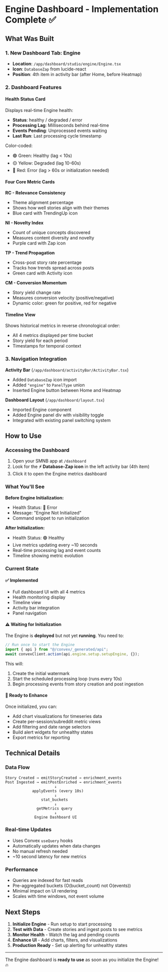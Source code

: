 # Engine Dashboard - Implementation Complete ✅

## What Was Built

### 1. New Dashboard Tab: **Engine**
- **Location**: `/app/dashboard/studio/engine/Engine.tsx`
- **Icon**: `DatabaseZap` from lucide-react
- **Position**: 4th item in activity bar (after Home, before Heatmap)

### 2. Dashboard Features

#### Health Status Card
Displays real-time Engine health:
- **Status**: healthy / degraded / error
- **Processing Lag**: Milliseconds behind real-time
- **Events Pending**: Unprocessed events waiting
- **Last Run**: Last processing cycle timestamp

Color-coded:
- 🟢 Green: Healthy (lag < 10s)
- 🟡 Yellow: Degraded (lag 10-60s)
- 🔴 Red: Error (lag > 60s or initialization needed)

#### Four Core Metric Cards

**RC - Relevance Consistency**
- Theme alignment percentage
- Shows how well stories align with their themes
- Blue card with TrendingUp icon

**NI - Novelty Index**
- Count of unique concepts discovered
- Measures content diversity and novelty
- Purple card with Zap icon

**TP - Trend Propagation**
- Cross-post story rate percentage
- Tracks how trends spread across posts
- Green card with Activity icon

**CM - Conversion Momentum**
- Story yield change rate
- Measures conversion velocity (positive/negative)
- Dynamic color: green for positive, red for negative

#### Timeline View
Shows historical metrics in reverse chronological order:
- All 4 metrics displayed per time bucket
- Story yield for each period
- Timestamps for temporal context

### 3. Navigation Integration

**Activity Bar** (`/app/dashboard/activityBar/ActivityBar.tsx`)
- Added `DatabaseZap` icon import
- Added `"engine"` to `PanelType` union
- Inserted Engine button between Home and Heatmap

**Dashboard Layout** (`/app/dashboard/layout.tsx`)
- Imported Engine component
- Added Engine panel div with visibility toggle
- Integrated with existing panel switching system

## How to Use

### Accessing the Dashboard
1. Open your SMNB app at `/dashboard`
2. Look for the **⚡ Database-Zap icon** in the left activity bar (4th item)
3. Click it to open the Engine metrics dashboard

### What You'll See

**Before Engine Initialization:**
- Health Status: 🔴 Error
- Message: "Engine Not Initialized"
- Command snippet to run initialization

**After Initialization:**
- Health Status: 🟢 Healthy
- Live metrics updating every ~10 seconds
- Real-time processing lag and event counts
- Timeline showing metric evolution

### Current State

#### ✅ Implemented
- Full dashboard UI with all 4 metrics
- Health monitoring display
- Timeline view
- Activity bar integration
- Panel navigation

#### ⚠️ Waiting for Initialization
The Engine is **deployed** but not yet **running**. You need to:

```typescript
// Run once to start the Engine
import { api } from "@/convex/_generated/api";
await convexClient.action(api.engine.setup.setupEngine, {});
```

This will:
1. Create the initial watermark
2. Start the scheduled processing loop (runs every 10s)
3. Begin processing events from story creation and post ingestion

#### 🎨 Ready to Enhance
Once initialized, you can:
- Add chart visualizations for timeseries data
- Create per-session/subreddit metric views
- Add filtering and date range selectors
- Build alert widgets for unhealthy states
- Export metrics for reporting

## Technical Details

### Data Flow
```
Story Created → emitStoryCreated → enrichment_events
Post Ingested → emitPostEnriched → enrichment_events
                      ↓
            applyEvents (every 10s)
                      ↓
                stat_buckets
                      ↓
              getMetrics query
                      ↓
             Engine Dashboard UI
```

### Real-time Updates
- Uses Convex `useQuery` hooks
- Automatically updates when data changes
- No manual refresh needed
- ~10 second latency for new metrics

### Performance
- Queries are indexed for fast reads
- Pre-aggregated buckets (O(bucket_count) not O(events))
- Minimal impact on UI rendering
- Scales with time windows, not event volume

## Next Steps

1. **Initialize Engine** - Run setup to start processing
2. **Test with Data** - Create stories and ingest posts to see metrics
3. **Monitor Health** - Watch the lag and pending counts
4. **Enhance UI** - Add charts, filters, and visualizations
5. **Production Ready** - Set up alerting for unhealthy states

---

The Engine dashboard is **ready to use** as soon as you initialize the Engine! 🔥
